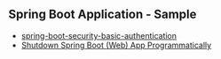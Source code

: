 ## Spring Boot Application - Sample

- <a href="https://github.com/AnanthaRajuC/spring-boot-security-basic-authentication" target="_blank" >spring-boot-security-basic-authentication</a> 
- <a href="https://github.com/Spring-Boot-Framework/StopApp" target="_blank" >Shutdown Spring Boot (Web) App Programmatically</a> 
